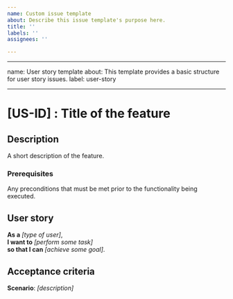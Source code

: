 ```yaml
---
name: Custom issue template
about: Describe this issue template's purpose here.
title: ''
labels: ''
assignees: ''

---
```


---
name: User story template
about: This template provides a basic structure for user story issues.
label: user-story

---
# [US-ID] : Title of the feature

## Description
A short description of the feature.

### Prerequisites
Any preconditions that must be met prior to the functionality being executed.

## User story
**As a** *[type of user]*,\
**I want to** *[perform some task]*\
**so that I can** *[achieve some goal]*.

## Acceptance criteria
**Scenario**: *[description]*\
&nbsp;&nbsp;&nbsp;
